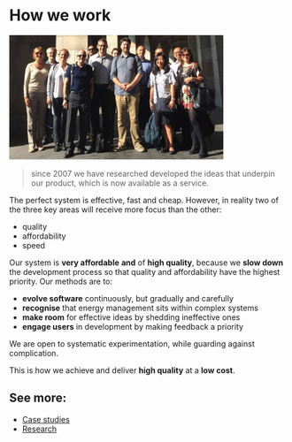 # How we work

![EDI-Net people representing 'us'](images/edi-people.png)

> since 2007 we have researched developed the ideas that underpin our product, which is now available as a service.

The perfect system is effective, fast and cheap. However, in reality two of the three key areas will receive more focus than the other:

- quality
- affordability
- speed

Our system is **very affordable** **and** of **high quality**, because we **slow down** the development process so that quality and affordability have the highest priority. Our methods are to:

- **evolve software** continuously, but gradually and carefully
- **recognise** that energy management sits within complex systems
- **make room** for effective ideas by shedding ineffective ones
- **engage users** in development by making feedback a priority

We are open to systematic experimentation, while guarding against complication.

This is how we achieve and deliver **high quality** at a **low cost**.

## See more:

- [Case studies](#page-4)
- [Research](#page-8)
